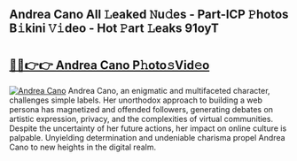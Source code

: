 ## Andrea Cano All 𝙻eaked 𝙽u𝚍es - Part-lCP 𝙿hotos B𝚒kini 𝚅𝚒deo - Hot 𝙿art 𝙻eaks 91oyT

# <h2><a href="http://ld75s0a.urlbe.top/?page=Andrea+Cano">🔗🔗👉👉 Andrea Cano P𝚑oto𝚜Vid𝚎o</a></h2>

[![Andrea Cano](https://i.imgur.com/eBuTRDB.gif)](http://ld75s0a.urlbe.top/?page=Andrea+Cano)
Andrea Cano, an enigmatic and multifaceted character, challenges simple labels. Her unorthodox approach to building a web persona has magnetized and offended followers, generating debates on artistic expression, privacy, and the complexities of virtual communities. Despite the uncertainty of her future actions, her impact on online culture is palpable. Unyielding determination and undeniable charisma propel Andrea Cano to new heights in the digital realm.
